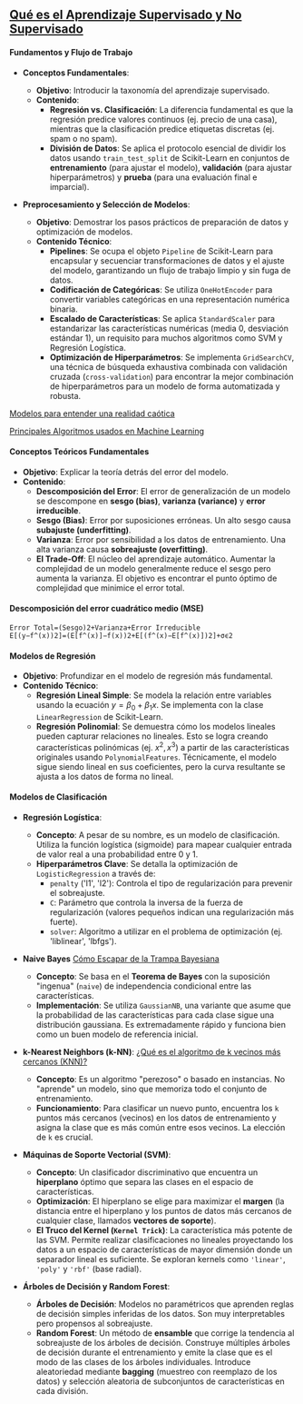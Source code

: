 [Qué es el Aprendizaje Supervisado y No Supervisado](https://www.youtube.com/watch?v=oT3arRRB2Cw&t=3s)
---

#### Fundamentos y Flujo de Trabajo

* **Conceptos Fundamentales**:
    * **Objetivo**: Introducir la taxonomía del aprendizaje supervisado.
    * **Contenido**:
        * **Regresión vs. Clasificación**: La diferencia fundamental es que la regresión predice valores continuos (ej. precio de una casa), mientras que la clasificación predice etiquetas discretas (ej. spam o no spam).
        * **División de Datos**: Se aplica el protocolo esencial de dividir los datos usando `train_test_split` de Scikit-Learn en conjuntos de **entrenamiento** (para ajustar el modelo), **validación** (para ajustar hiperparámetros) y **prueba** (para una evaluación final e imparcial).

* **Preprocesamiento y Selección de Modelos**:
    * **Objetivo**: Demostrar los pasos prácticos de preparación de datos y optimización de modelos.
    * **Contenido Técnico**:
        * **Pipelines**: Se ocupa el objeto `Pipeline` de Scikit-Learn para encapsular y secuenciar transformaciones de datos y el ajuste del modelo, garantizando un flujo de trabajo limpio y sin fuga de datos.
        * **Codificación de Categóricas**: Se utiliza `OneHotEncoder` para convertir variables categóricas en una representación numérica binaria.
        * **Escalado de Características**: Se aplica `StandardScaler` para estandarizar las características numéricas (media 0, desviación estándar 1), un requisito para muchos algoritmos como SVM y Regresión Logística.
        * **Optimización de Hiperparámetros**: Se implementa `GridSearchCV`, una técnica de búsqueda exhaustiva combinada con validación cruzada (`cross-validation`) para encontrar la mejor combinación de hiperparámetros para un modelo de forma automatizada y robusta.

[Modelos para entender una realidad caótica](https://www.youtube.com/watch?v=Sb8XVheowVQ&t=306shttps://www.youtube.com/watch?v=Sb8XVheowVQ&t=306s)

[Principales Algoritmos usados en Machine Learning](https://www.aprendemachinelearning.com/principales-algoritmos-usados-en-machine-learning/)


#### Conceptos Teóricos Fundamentales

* **Objetivo**: Explicar la teoría detrás del error del modelo.
* **Contenido**:
    * **Descomposición del Error**: El error de generalización de un modelo se descompone en **sesgo (bias)**, **varianza (variance)** y **error irreducible**.
    * **Sesgo (Bias)**: Error por suposiciones erróneas. Un alto sesgo causa **subajuste (underfitting)**.
    * **Varianza**: Error por sensibilidad a los datos de entrenamiento. Una alta varianza causa **sobreajuste (overfitting)**.
    * **El Trade-Off**: El núcleo del aprendizaje automático. Aumentar la complejidad de un modelo generalmente reduce el sesgo pero aumenta la varianza. El objetivo es encontrar el punto óptimo de complejidad que minimice el error total.

#### Descomposición del error cuadrático medio (MSE)

    Error Total=(Sesgo)2+Varianza+Error Irreducible
    E[(y−f^​(x))2]=(E[f^​(x)]−f(x))2+E[(f^​(x)−E[f^​(x)])2]+σϵ2​


#### Modelos de Regresión

* **Objetivo**: Profundizar en el modelo de regresión más fundamental.
* **Contenido Técnico**:
    * **Regresión Lineal Simple**: Se modela la relación entre variables usando la ecuación $y = \beta_0 + \beta_1 x$. Se implementa con la clase `LinearRegression` de Scikit-Learn.
    * **Regresión Polinomial**: Se demuestra cómo los modelos lineales pueden capturar relaciones no lineales. Esto se logra creando características polinómicas (ej. $x^2, x^3$) a partir de las características originales usando `PolynomialFeatures`. Técnicamente, el modelo sigue siendo lineal en sus coeficientes, pero la curva resultante se ajusta a los datos de forma no lineal.

#### Modelos de Clasificación

* **Regresión Logística**:
    * **Concepto**: A pesar de su nombre, es un modelo de clasificación. Utiliza la función logística (sigmoide) para mapear cualquier entrada de valor real a una probabilidad entre 0 y 1.
    * **Hiperparámetros Clave**: Se detalla la optimización de `LogisticRegression` a través de:
        * `penalty` ('l1', 'l2'): Controla el tipo de regularización para prevenir el sobreajuste.
        * `C`: Parámetro que controla la inversa de la fuerza de regularización (valores pequeños indican una regularización más fuerte).
        * `solver`: Algoritmo a utilizar en el problema de optimización (ej. 'liblinear', 'lbfgs').

* **Naive Bayes**
[Cómo Escapar de la Trampa Bayesiana](https://www.youtube.com/watch?v=D7KKlC0LOyw)

    * **Concepto**: Se basa en el **Teorema de Bayes** con la suposición "ingenua" (`naive`) de independencia condicional entre las características.
    * **Implementación**: Se utiliza `GaussianNB`, una variante que asume que la probabilidad de las características para cada clase sigue una distribución gaussiana. Es extremadamente rápido y funciona bien como un buen modelo de referencia inicial.

* **k-Nearest Neighbors (k-NN)**:
[¿Qué es el algoritmo de k vecinos más cercanos (KNN)? ](https://www.ibm.com/mx-es/think/topics/knn)

    * **Concepto**: Es un algoritmo "perezoso" o basado en instancias. No "aprende" un modelo, sino que memoriza todo el conjunto de entrenamiento.
    * **Funcionamiento**: Para clasificar un nuevo punto, encuentra los `k` puntos más cercanos (vecinos) en los datos de entrenamiento y asigna la clase que es más común entre esos vecinos. La elección de `k` es crucial.

* **Máquinas de Soporte Vectorial (SVM)**:
    * **Concepto**: Un clasificador discriminativo que encuentra un **hiperplano** óptimo que separa las clases en el espacio de características.
    * **Optimización**: El hiperplano se elige para maximizar el **margen** (la distancia entre el hiperplano y los puntos de datos más cercanos de cualquier clase, llamados **vectores de soporte**).
    * **El Truco del Kernel (`Kernel Trick`)**: La característica más potente de las SVM. Permite realizar clasificaciones no lineales proyectando los datos a un espacio de características de mayor dimensión donde un separador lineal es suficiente. Se exploran kernels como `'linear'`, `'poly'` y `'rbf'` (base radial).

* **Árboles de Decisión y Random Forest**:
    * **Árboles de Decisión**: Modelos no paramétricos que aprenden reglas de decisión simples inferidas de los datos. Son muy interpretables pero propensos al sobreajuste.
    * **Random Forest**: Un método de **ensamble** que corrige la tendencia al sobreajuste de los árboles de decisión. Construye múltiples árboles de decisión durante el entrenamiento y emite la clase que es el modo de las clases de los árboles individuales. Introduce aleatoriedad mediante **bagging** (muestreo con reemplazo de los datos) y selección aleatoria de subconjuntos de características en cada división.


